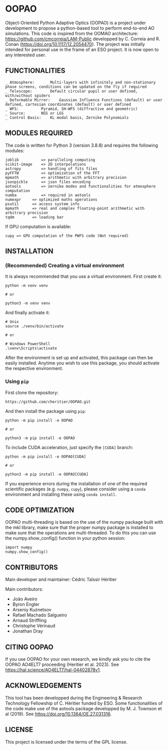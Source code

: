 # OOPAO

Object-Oriented Python Adaptive Optics (OOPAO) is a project under development to propose a python-based tool to perform end-to-end AO simulations.
This code is inspired from the OOMAO architecture: https://github.com/cmcorreia/LAM-Public developped by C. Correia and R. Conan (https://doi.org/10.1117/12.2054470). 
The project was initially intended for personal use in the frame of an ESO project. It is now open to any interested user. 

## FUNCTIONALITIES

	_ Atmosphere: 		Multi-layers with infinitely and non-stationary phase screens, conditions can be updated on the fly if required
	_ Telescope: 		Default circular pupil or user defined, with/without spiders
	_ Deformable Mirror:	Gaussian Influence Functions (default) or user defined, cartesian coordinates (default) or user defined
	_ WFS: 			Pyramid, SH-WFS (diffractive and geometric)
	_ Source: 		NGS or LGS
	_ Control Basis: 	KL modal basis, Zernike Polynomials

## MODULES REQUIRED
The code is written for Python 3 (version 3.8.8) and requires the following modules:
```
joblib          => paralleling computing
scikit-image    => 2D interpolations
astropy         => handling of fits files
pyFFTW          => optimization of the FFT  
mpmath          => arithmetic with arbitrary precision
jsonpickle      => json files encoding
aotools         => zernike modes and functionalities for atmosphere computation
numba           => required in aotools
numexpr 	=> optimized maths operations
psutil		=> access system info
mpmath		=> real and complex floating-point arithmetic with arbitrary precision
tqdm 		=> loading bar
```
If GPU computation is available:
```
cupy => GPU computation of the PWFS code (Not required)
```

## INSTALLATION 

### (Recommended) Creating a virtual environment

It is always recommended that you use a virtual environment. First create it:

```
python -m venv venv

# or

python3 -m venv venv

```

And finally activate it:

```
# Unix
source ./venv/bin/activate

# or

# Windows PowerShell
.\venv\Scripts\activate
```

After the environment is set up and activated, this package can then be easily installed. Anytime you wish to use this
package, you should activate the respective environment.

### Using `pip`

First clone the repository:

```
https://github.com/cheritier/OOPAO.git
```

And then install the package using `pip`:

```
python -m pip install -e OOPAO

# or 

python3 -m pip install -e OOPAO
```

To include CUDA acceleration, just specify the `[CUDA]` branch:

```
python -m pip install -e OOPAO[CUDA]

# or 

python3 -m pip install -e OOPAO[CUDA]
```

If you experience errors during the installation of one of the required scientific packages (e.g. `numpy`, `cupy`), 
please consider using a `conda` environment and installing these using `conda install`.


## CODE OPTIMIZATION

OOPAO multi-threading is based on the use of the numpy package built with the mkl library, make sure that the proper numpy package is installed to make sure that the operations are multi-threaded. 
To do this you can use the numpy.show_config() function in your python session: 
```
import numpy
numpy.show_config()
```

## CONTRIBUTORS
Main developer and maintainer: Cédric Taïssir Héritier

Main contributors: 
 - João Aveiro
 - Byron Engler
 - Arseniy Kuznetsov
 - Rafael Machado Salgueiro
 - Arnaud Striffling
 - Christophe Vérinaud
 - Jonathan Dray

## CITING OOPAO
If you use OOPAO for your own research, we kindly ask you to cite the OOPAO AO4ELT7 proceeding (Heritier et al. 2023).
See https://hal.science/AO4ELT7/hal-04402878v1.

## ACKNOWLEDGEMENTS
This tool has been developped during the Engineering & Research Technology Fellowship of C. Héritier funded by ESO. 
Some functionalities of the code make use of the aotools package developped by M. J. Townson et al (2019). See https://doi.org/10.1364/OE.27.031316.


## LICENSE
This project is licensed under the terms of the GPL license.
